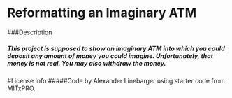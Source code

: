 # Reformatting an Imaginary ATM

###Description

##### This project is supposed to show an imaginary ATM into which you could deposit any amount of money you could imagine. Unfortunately, that money is not real. You may also withdraw the money.


#License Info
#####Code by Alexander Linebarger using starter code from MITxPRO.
